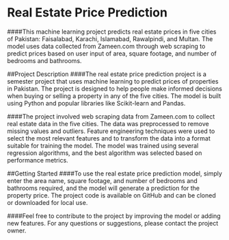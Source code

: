 # Real Estate Price Prediction
####This machine learning project predicts real estate prices in five cities of Pakistan: Faisalabad, Karachi, Islamabad, Rawalpindi, and Multan. The model uses data collected from Zameen.com through web scraping to predict prices based on user input of area, square footage, and number of bedrooms and bathrooms.

##Project Description
####The real estate price prediction project is a semester project that uses machine learning to predict prices of properties in Pakistan. The project is designed to help people make informed decisions when buying or selling a property in any of the five cities. The model is built using Python and popular libraries like Scikit-learn and Pandas.

####The project involved web scraping data from Zameen.com to collect real estate data in the five cities. The data was preprocessed to remove missing values and outliers. Feature engineering techniques were used to select the most relevant features and to transform the data into a format suitable for training the model. The model was trained using several regression algorithms, and the best algorithm was selected based on performance metrics.

##Getting Started
####To use the real estate price prediction model, simply enter the area name, square footage, and number of bedrooms and bathrooms required, and the model will generate a prediction for the property price. The project code is available on GitHub and can be cloned or downloaded for local use.

####Feel free to contribute to the project by improving the model or adding new features. For any questions or suggestions, please contact the project owner.
